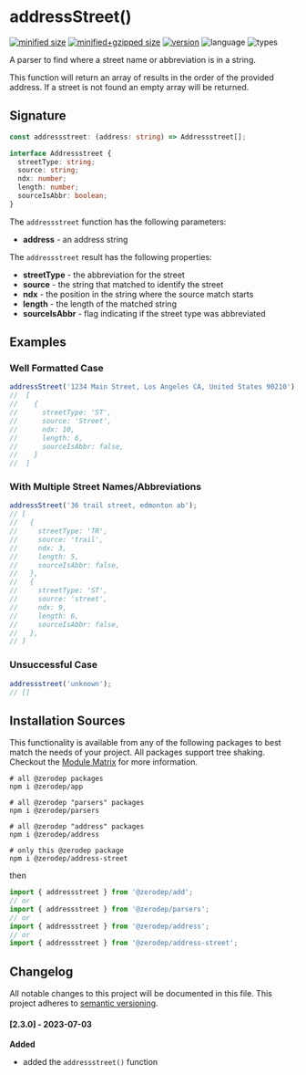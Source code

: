# addressStreet()

[![minified size](https://img.shields.io/bundlephobia/min/@zerodep/address-street?style=flat-square&color=blue)](https://bundlephobia.com/package/@zerodep/address-street)
[![minified+gzipped size](https://img.shields.io/bundlephobia/minzip/@zerodep/address-street?style=flat-square&color=blue)](https://bundlephobia.com/package/@zerodep/address-street)
[![version](https://img.shields.io/npm/v/@zerodep/address-street?style=flat-square&color=blue)](https://www.npmjs.com/package/@zerodep/address-street)
![language](https://img.shields.io/badge/typescript-100%25-blue?style=flat-square)
![types](https://img.shields.io/badge/types-included-blue?style=flat-square)

A parser to find where a street name or abbreviation is in a string.

This function will return an array of results in the order of the provided address. If a street is not found an empty array will be returned.

## Signature

```typescript
const addressstreet: (address: string) => Addressstreet[];

interface Addressstreet {
  streetType: string;
  source: string;
  ndx: number;
  length: number;
  sourceIsAbbr: boolean;
}
```

The `addressstreet` function has the following parameters:

- **address** - an address string

The `addressstreet` result has the following properties:

- **streetType** - the abbreviation for the street
- **source** - the string that matched to identify the street
- **ndx** - the position in the string where the source match starts
- **length** - the length of the matched string
- **sourceIsAbbr** - flag indicating if the street type was abbreviated

## Examples

### Well Formatted Case

```javascript
addressStreet('1234 Main Street, Los Angeles CA, United States 90210');
//  [
//    {
//      streetType: 'ST',
//      source: 'Street',
//      ndx: 10,
//      length: 6,
//      sourceIsAbbr: false,
//    }
//  ]
```

### With Multiple Street Names/Abbreviations

```javascript
addressStreet('36 trail street, edmonton ab');
// [
//   {
//     streetType: 'TR',
//     source: 'trail',
//     ndx: 3,
//     length: 5,
//     sourceIsAbbr: false,
//   },
//   {
//     streetType: 'ST',
//     source: 'street',
//     ndx: 9,
//     length: 6,
//     sourceIsAbbr: false,
//   },
// ]
```

### Unsuccessful Case

```javascript
addressstreet('unknown');
// []
```

## Installation Sources

This functionality is available from any of the following packages to best match the needs of your project. All packages support tree shaking. Checkout the [Module Matrix](/) for more information.

```shell
# all @zerodep packages
npm i @zerodep/app

# all @zerodep "parsers" packages
npm i @zerodep/parsers

# all @zerodep "address" packages
npm i @zerodep/address

# only this @zerodep package
npm i @zerodep/address-street
```

then

```javascript
import { addressstreet } from '@zerodep/add';
// or
import { addressstreet } from '@zerodep/parsers';
// or
import { addressstreet } from '@zerodep/address';
// or
import { addressstreet } from '@zerodep/address-street';
```

## Changelog

All notable changes to this project will be documented in this file. This project adheres to [semantic versioning](https://semver.org/spec/v2.0.0.html).

#### [2.3.0] - 2023-07-03

**Added**

- added the `addressstreet()` function
